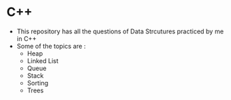 # C++
- This repository has all the questions of Data Strcutures practiced by me in C++
- Some of the topics are :
    - Heap
    - Linked List
    - Queue
    - Stack
    - Sorting
    - Trees